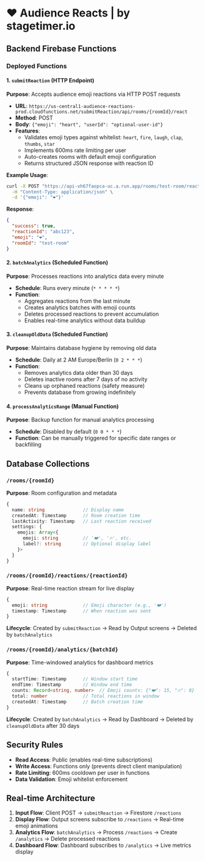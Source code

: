 # ❤️ Audience Reacts | by stagetimer.io

## Backend Firebase Functions

### Deployed Functions

#### 1. `submitReaction` (HTTP Endpoint)
**Purpose**: Accepts audience emoji reactions via HTTP POST requests
- **URL**: `https://us-central1-audience-reactions-prod.cloudfunctions.net/submitReaction/api/rooms/{roomId}/react`
- **Method**: POST
- **Body**: `{"emoji": "heart", "userId": "optional-user-id"}`
- **Features**:
  - Validates emoji types against whitelist: `heart`, `fire`, `laugh`, `clap`, `thumbs`, `star`
  - Implements 600ms rate limiting per user
  - Auto-creates rooms with default emoji configuration
  - Returns structured JSON response with reaction ID

**Example Usage**:
```bash
curl -X POST "https://api-vh67faopca-uc.a.run.app/rooms/test-room/react" \
  -H "Content-Type: application/json" \
  -d '{"emoji": "❤️"}'
```

**Response**:
```json
{
  "success": true,
  "reactionId": "abc123",
  "emoji": "❤️",
  "roomId": "test-room"
}
```

#### 2. `batchAnalytics` (Scheduled Function)
**Purpose**: Processes reactions into analytics data every minute
- **Schedule**: Runs every minute (`* * * * *`)
- **Function**:
  - Aggregates reactions from the last minute
  - Creates analytics batches with emoji counts
  - Deletes processed reactions to prevent accumulation
  - Enables real-time analytics without data buildup

#### 3. `cleanupOldData` (Scheduled Function)
**Purpose**: Maintains database hygiene by removing old data
- **Schedule**: Daily at 2 AM Europe/Berlin (`0 2 * * *`)
- **Function**:
  - Removes analytics data older than 30 days
  - Deletes inactive rooms after 7 days of no activity
  - Cleans up orphaned reactions (safety measure)
  - Prevents database from growing indefinitely

#### 4. `processAnalyticsRange` (Manual Function)
**Purpose**: Backup function for manual analytics processing
- **Schedule**: Disabled by default (`0 0 * * *`)
- **Function**: Can be manually triggered for specific date ranges or backfilling

## Database Collections

### `/rooms/{roomId}`
**Purpose**: Room configuration and metadata
```typescript
{
  name: string              // Display name
  createdAt: Timestamp      // Room creation time
  lastActivity: Timestamp   // Last reaction received
  settings: {
    emojis: Array<{
      emoji: string         // '❤️', '🔥', etc.
      label?: string        // Optional display label
    }>
  }
}
```

### `/rooms/{roomId}/reactions/{reactionId}`
**Purpose**: Real-time reaction stream for live display
```typescript
{
  emoji: string             // Emoji character (e.g., '❤️')
  timestamp: Timestamp      // When reaction was sent
}
```
**Lifecycle**: Created by `submitReaction` → Read by Output screens → Deleted by `batchAnalytics`

### `/rooms/{roomId}/analytics/{batchId}`
**Purpose**: Time-windowed analytics for dashboard metrics
```typescript
{
  startTime: Timestamp      // Window start time
  endTime: Timestamp        // Window end time
  counts: Record<string, number>  // Emoji counts: {"❤️": 15, "🔥": 8}
  total: number             // Total reactions in window
  createdAt: Timestamp      // Batch creation time
}
```
**Lifecycle**: Created by `batchAnalytics` → Read by Dashboard → Deleted by `cleanupOldData` after 30 days

## Security Rules

- **Read Access**: Public (enables real-time subscriptions)
- **Write Access**: Functions only (prevents direct client manipulation)
- **Rate Limiting**: 600ms cooldown per user in functions
- **Data Validation**: Emoji whitelist enforcement

## Real-time Architecture

1. **Input Flow**: Client POST → `submitReaction` → Firestore `/reactions`
2. **Display Flow**: Output screens subscribe to `/reactions` → Real-time emoji animations
3. **Analytics Flow**: `batchAnalytics` → Process `/reactions` → Create `/analytics` → Delete processed reactions
4. **Dashboard Flow**: Dashboard subscribes to `/analytics` → Live metrics display
